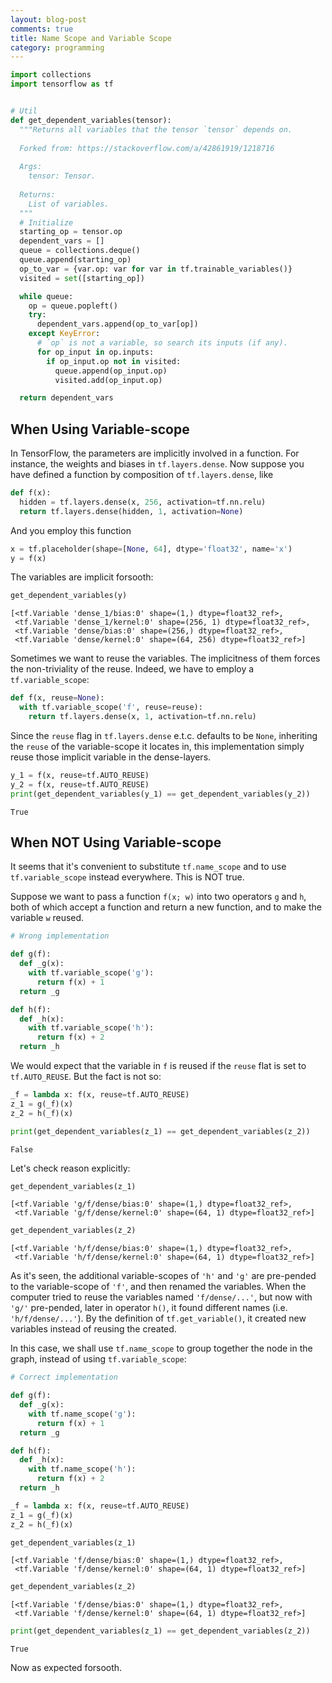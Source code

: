 ```yaml
---
layout: blog-post
comments: true
title: Name Scope and Variable Scope
category: programming
---
```




```python
import collections
import tensorflow as tf


# Util
def get_dependent_variables(tensor):
  """Returns all variables that the tensor `tensor` depends on.
  
  Forked from: https://stackoverflow.com/a/42861919/1218716
  
  Args:
    tensor: Tensor.
    
  Returns:
    List of variables.
  """
  # Initialize
  starting_op = tensor.op
  dependent_vars = []
  queue = collections.deque()
  queue.append(starting_op)
  op_to_var = {var.op: var for var in tf.trainable_variables()}
  visited = set([starting_op])

  while queue:
    op = queue.popleft()
    try:
      dependent_vars.append(op_to_var[op])
    except KeyError:
      # `op` is not a variable, so search its inputs (if any). 
      for op_input in op.inputs:
        if op_input.op not in visited:
          queue.append(op_input.op)
          visited.add(op_input.op)

  return dependent_vars
```

## When Using Variable-scope

In TensorFlow, the parameters are implicitly involved in a function. For instance, the weights and biases in `tf.layers.dense`. Now suppose you have defined a function by composition of `tf.layers.dense`, like


```python
def f(x):
  hidden = tf.layers.dense(x, 256, activation=tf.nn.relu)
  return tf.layers.dense(hidden, 1, activation=None)
```

And you employ this function 


```python
x = tf.placeholder(shape=[None, 64], dtype='float32', name='x')
y = f(x)
```

The variables are implicit forsooth:


```python
get_dependent_variables(y)
```




    [<tf.Variable 'dense_1/bias:0' shape=(1,) dtype=float32_ref>,
     <tf.Variable 'dense_1/kernel:0' shape=(256, 1) dtype=float32_ref>,
     <tf.Variable 'dense/bias:0' shape=(256,) dtype=float32_ref>,
     <tf.Variable 'dense/kernel:0' shape=(64, 256) dtype=float32_ref>]



Sometimes we want to reuse the variables. The implicitness of them forces the non-triviality of the reuse. Indeed, we have to employ a `tf.variable_scope`:


```python
def f(x, reuse=None):
  with tf.variable_scope('f', reuse=reuse):
    return tf.layers.dense(x, 1, activation=tf.nn.relu)
```

Since the `reuse` flag in `tf.layers.dense` e.t.c. defaults to be `None`, inheriting the `reuse` of the variable-scope it locates in, this implementation simply reuse those implicit variable in the dense-layers.


```python
y_1 = f(x, reuse=tf.AUTO_REUSE)
y_2 = f(x, reuse=tf.AUTO_REUSE)
print(get_dependent_variables(y_1) == get_dependent_variables(y_2))
```

    True


## When NOT Using Variable-scope

It seems that it's convenient to substitute `tf.name_scope` and to use `tf.variable_scope` instead everywhere. This is NOT true.

Suppose we want to pass a function `f(x; w)` into two operators `g` and `h`, both of which accept a function and return a new function, and to make the variable `w` reused.


```python
# Wrong implementation

def g(f):
  def _g(x):
    with tf.variable_scope('g'):
      return f(x) + 1
  return _g

def h(f):
  def _h(x):
    with tf.variable_scope('h'):
      return f(x) + 2
  return _h
```

We would expect that the variable in `f` is reused if the `reuse` flat is set to `tf.AUTO_REUSE`. But the fact is not so:


```python
_f = lambda x: f(x, reuse=tf.AUTO_REUSE)
z_1 = g(_f)(x)
z_2 = h(_f)(x)
```


```python
print(get_dependent_variables(z_1) == get_dependent_variables(z_2))
```

    False


Let's check reason explicitly:


```python
get_dependent_variables(z_1)
```




    [<tf.Variable 'g/f/dense/bias:0' shape=(1,) dtype=float32_ref>,
     <tf.Variable 'g/f/dense/kernel:0' shape=(64, 1) dtype=float32_ref>]




```python
get_dependent_variables(z_2)
```




    [<tf.Variable 'h/f/dense/bias:0' shape=(1,) dtype=float32_ref>,
     <tf.Variable 'h/f/dense/kernel:0' shape=(64, 1) dtype=float32_ref>]



As it's seen, the additional variable-scopes of `'h'` and `'g'` are pre-pended to the variable-scope of `'f'`, and then renamed the variables. When the computer tried to reuse the variables named `'f/dense/...'`, but now with `'g/'` pre-pended, later in operator `h()`, it found different names (i.e. `'h/f/dense/...'`). By the definition of `tf.get_variable()`, it created new variables instead of reusing the created.

In this case, we shall use `tf.name_scope` to group together the node in the graph, instead of using `tf.variable_scope`:


```python
# Correct implementation

def g(f):
  def _g(x):
    with tf.name_scope('g'):
      return f(x) + 1
  return _g

def h(f):
  def _h(x):
    with tf.name_scope('h'):
      return f(x) + 2
  return _h
```


```python
_f = lambda x: f(x, reuse=tf.AUTO_REUSE)
z_1 = g(_f)(x)
z_2 = h(_f)(x)
```


```python
get_dependent_variables(z_1)
```




    [<tf.Variable 'f/dense/bias:0' shape=(1,) dtype=float32_ref>,
     <tf.Variable 'f/dense/kernel:0' shape=(64, 1) dtype=float32_ref>]




```python
get_dependent_variables(z_2)
```




    [<tf.Variable 'f/dense/bias:0' shape=(1,) dtype=float32_ref>,
     <tf.Variable 'f/dense/kernel:0' shape=(64, 1) dtype=float32_ref>]




```python
print(get_dependent_variables(z_1) == get_dependent_variables(z_2))
```

    True


Now as expected forsooth.
